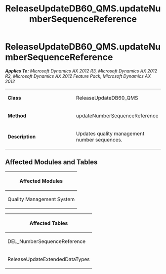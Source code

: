 ﻿---
title: ReleaseUpdateDB60_QMS.updateNumberSequenceReference
TOCTitle: ReleaseUpdateDB60_QMS.updateNumberSequenceReference
ms:assetid: 669c2e16-dd56-b598-c357-781cf36b86d2
ms:mtpsurl: https://msdn.microsoft.com/en-us/library/JJ719226(v=AX.60)
ms:contentKeyID: 49708764
ms.date: 05/18/2015
mtps_version: v=AX.60
---

# ReleaseUpdateDB60\_QMS.updateNumberSequenceReference 


_**Applies To:** Microsoft Dynamics AX 2012 R3, Microsoft Dynamics AX 2012 R2, Microsoft Dynamics AX 2012 Feature Pack, Microsoft Dynamics AX 2012_

<table>
<colgroup>
<col style="width: 50%" />
<col style="width: 50%" />
</colgroup>
<tbody>
<tr class="odd">
<td><p><strong>Class</strong></p></td>
<td><p>ReleaseUpdateDB60_QMS</p></td>
</tr>
<tr class="even">
<td><p><strong>Method</strong></p></td>
<td><p>updateNumberSequenceReference</p></td>
</tr>
<tr class="odd">
<td><p><strong>Description</strong></p></td>
<td><p>Updates quality management number sequences.</p></td>
</tr>
</tbody>
</table>


## Affected Modules and Tables

<table>
<colgroup>
<col style="width: 100%" />
</colgroup>
<thead>
<tr class="header">
<th><p>Affected Modules</p></th>
</tr>
</thead>
<tbody>
<tr class="odd">
<td><p>Quality Management System</p></td>
</tr>
</tbody>
</table>


<table>
<colgroup>
<col style="width: 100%" />
</colgroup>
<thead>
<tr class="header">
<th><p>Affected Tables</p></th>
</tr>
</thead>
<tbody>
<tr class="odd">
<td><p>DEL_NumberSequenceReference</p></td>
</tr>
<tr class="even">
<td><p>ReleaseUpdateExtendedDataTypes</p></td>
</tr>
</tbody>
</table>

  


